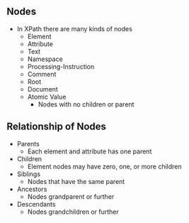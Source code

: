 ## Nodes
- In XPath there are many kinds of nodes
	- Element
	- Attribute
	- Text
	- Namespace
	- Processing-Instruction
	- Comment
	- Root
	- Document
	- Atomic Value
		- Nodes with no children or parent
## Relationship of Nodes
- Parents
	- Each element and attribute has one parent
- Children
	- Element nodes may have zero, one, or more children
- Siblings
	- Nodes that have the same parent
- Ancestors
	- Nodes grandparent or further
- Descendants
	- Nodes grandchildren or further